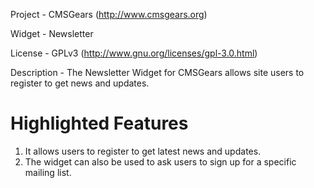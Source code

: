 Project 	- CMSGears (http://www.cmsgears.org)

Widget  	- Newsletter

License 	- GPLv3 (http://www.gnu.org/licenses/gpl-3.0.html)

Description - The Newsletter Widget for CMSGears allows site users to register to get news and updates.

Highlighted Features
=========================================
1. It allows users to register to get latest news and updates.
2. The widget can also be used to ask users to sign up for a specific mailing list.